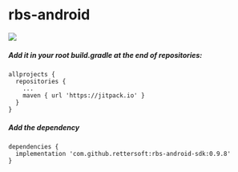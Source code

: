 # rbs-android

[![](https://jitpack.io/v/rettersoft/rbs-android.svg)](https://jitpack.io/#rettersoft/rbs-android)


##### Add it in your root build.gradle at the end of repositories:

```
allprojects {
  repositories {
  	...
  	maven { url 'https://jitpack.io' }
  }
}
```

##### Add the dependency

```
dependencies {
  implementation 'com.github.rettersoft:rbs-android-sdk:0.9.8'
}
```
